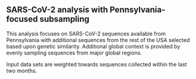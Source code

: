 ## SARS-CoV-2 analysis with Pennsylvania-focused subsampling
This analysis focuses on SARS-CoV-2 sequences available from Pennsylvania with additional sequences from 
the rest of the USA selected based upon genetic similarity. Additional global context is provided by evenly sampling sequences from 
major global regions.

Input data sets are weighted towards sequences collected within the last two months.
